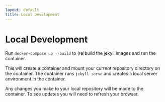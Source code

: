 ```yaml
---
layout: default
title: Local Development
---
```


# Local Development

Run `docker-compose up --build` to (re)build the jekyll images and run the container.

This will create a container and mount your current repository directory on the container. The container runs `jekyll serve` and creates a local server environment in the container.

Any changes you make to your local repository will be made to the container. To see updates you will need to refresh your browser.